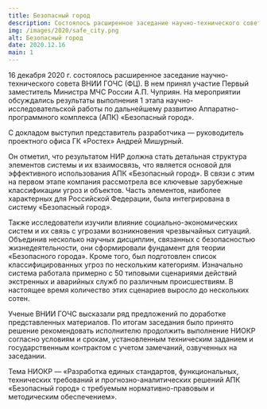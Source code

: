 ```yaml
---
title: Безопасный город
description: Состоялось расширенное заседание научно-технического совета ВНИИ ГОЧС. На мероприятии обсуждались результаты выполнения 1 этапа научно-исследовательской работы по развитию Аппаратно-программного комплекса (АПК) «Безопасный город»
img: /images/2020/safe_city.png
alt: Безопасный город
date: 2020.12.16
main: 1
---
```

16 декабря 2020 г. состоялось расширенное заседание научно-технического совета ВНИИ ГОЧС (ФЦ). В нем принял участие Первый заместитель Министра МЧС России А.П. Чуприян. На мероприятии обсуждались результаты выполнения 1 этапа научно-исследовательской работы по дальнейшему развитию Аппаратно-программного комплекса (АПК) «Безопасный город».

С докладом выступил представитель разработчика — руководитель проектного офиса ГК «Ростех» Андрей Мишурный.

Он отметил, что результатом НИР должна стать детальная структура элементов системы и их взаимосвязь, что является основой для эффективного использования АПК «Безопасный город». В связи с этим на первом этапе компания рассмотрела все ключевые зарубежные классификации угроз и объектов. Часть элементов, наиболее характерных для Российской Федерации, была интегрирована в систему «Безопасный город».

Также исследователи изучили влияние социально-экономических систем и их связь с угрозами возникновения чрезвычайных ситуаций. Объединив несколько научных дисциплин, связанных с безопасностью жизнедеятельности, они сформировали фундамент для теории «Безопасного города». Кроме того, был подготовлен список классифицированных угроз по нескольким категориям. Изначально система работала примерно с 50 типовыми сценариями действий экстренных и аварийных служб по различным происшествиям. В настоящее время количество этих сценариев выросло до нескольких сотен.

Ученые ВНИИ ГОЧС высказали ряд предложений по доработке представленных материалов. По итогам заседания было принято решение рекомендовать исполнителю продолжить выполнение НИОКР согласно условиям и срокам, установленным техническим заданием и государственным контрактом с учетом замечаний, озвученных на заседании.

Тема НИОКР — «Разработка единых стандартов, функциональных, технических требований и прогнозно-аналитических решений АПК «Безопасный город» с требуемым нормативно-правовым и методическим обеспечением».
